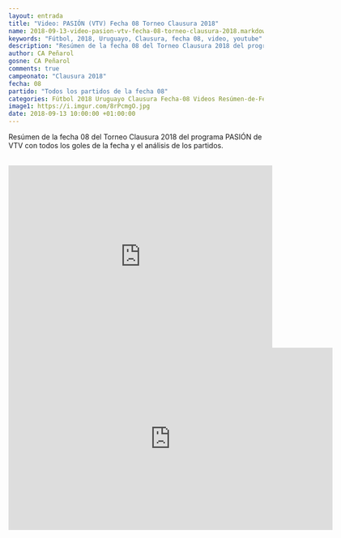 ```yaml
---
layout: entrada
title: "Video: PASIÓN (VTV) Fecha 08 Torneo Clausura 2018"
name: 2018-09-13-video-pasion-vtv-fecha-08-torneo-clausura-2018.markdown
keywords: "Fútbol, 2018, Uruguayo, Clausura, fecha 08, video, youtube"
description: "Resúmen de la fecha 08 del Torneo Clausura 2018 del programa PASIÓN de VTV con todos los goles de la fecha y el análisis de los partidos."
author: CA Peñarol
gosne: CA Peñarol
comments: true
campeonato: "Clausura 2018"
fecha: 08
partido: "Todos los partidos de la fecha 08"
categories: Fútbol 2018 Uruguayo Clausura Fecha-08 Videos Resúmen-de-Fecha
image1: https://i.imgur.com/8rPcmgO.jpg
date: 2018-09-13 10:00:00 +01:00:00
---
```


Resúmen de la fecha 08 del Torneo Clausura 2018 del programa PASIÓN de VTV con todos los goles de la fecha y el análisis de los partidos.

<br>

<iframe width="521" height="360" src="https://www.youtube.com/embed/8yM4P65Y8wo" frameborder="0" allow="autoplay; encrypted-media" allowfullscreen></iframe>

<br>

<iframe src="http://torrentstream.org/embed/90376e75d76523fd38d21ddadee2bc6b66180246" style="width: 640px; height: 360px; border: none; background-color: #000;" meta="auto" autoplay=" true;" frameborder="0"></iframe>
